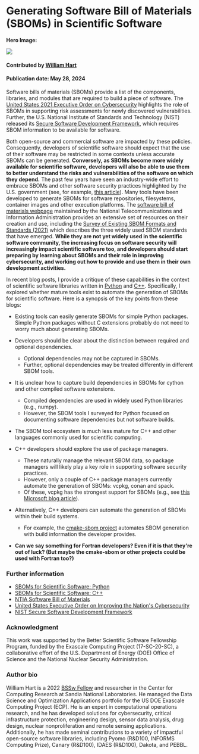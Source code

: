 # Generating Software Bill of Materials (SBOMs) in Scientific Software

**Hero Image:**

<img src='../../images/Blog_2312_SecurityB.png' />

#### Contributed by [William Hart](https://github.com/whart222)

#### Publication date: May 28, 2024

Software bills of materials (SBOMs) provide a list of the components, libraries, and modules that are required to build a piece of software. The [United States 2021 Executive Order on Cybersecurity](https://www.whitehouse.gov/briefing-room/presidential-actions/2021/05/12/executive-order-on-improving-the-nations-cybersecurity/) highlights the role of SBOMs in supporting risk assessments for newly discovered vulnerabilities.  Further, the U.S. National Institute of Standards and Technology (NIST) released its [Secure Software Development Framework](https://csrc.nist.gov/Projects/ssdf), which requires SBOM information to be available for software.

Both open-source and commercial software are impacted by these policies.  Consequently, developers of scientific software should expect that the use of their software may be restricted in some contexts unless accurate SBOMs can be generated. 
**Conversely, as SBOMs become more widely available for scientific software, developers will also be able to use them to better understand the risks and vulnerabilities of the software on which they depend.**
The past few years have seen an industry-wide effort to embrace SBOMs and other software security practices highlighted by the U.S. government (see, for example, [this article](https://thenewstack.io/2023-the-year-open-source-security-supply-chain-grew-up/)).  Many tools have been developed to generate SBOMs for software repositories, filesystems, container images and other execution platforms. The [software bill of materials webpage](https://www.ntia.gov/page/software-bill-materials) maintained by the National Telecommunications and Information Administration provides an extensive set of resources on their creation and use, including the [Survey of Existing SBOM Formats and Standards (2021)](https://www.ntia.gov/sites/default/files/publications/sbom_formats_survey-version-2021_0.pdf) which describes the three widely used SBOM standards that have emerged.
**While they are not yet widely used in the scientific software community, the increasing focus on software security will increasingly impact scientific software too, and developers should start preparing by learning about SBOMs and their role in improving cybersecurity, and working out how to provide and use them in their own development activities.**

In recent blog posts, I provide a critique of these capabilities in the context of scientific software libraries written in [Python](https://wehart.blogspot.com/2024/03/sboms-for-scientific-software-python.html) and [C++](https://wehart.blogspot.com/2024/03/sboms-for-scientific-software-c.html). Specifically, I explored whether mature tools exist to automate the generation of SBOMs for scientific software. Here is a synopsis of the key points from these blogs:

* Existing tools can easily generate SBOMs for simple Python packages. Simple Python packages without C extensions probably do not need to worry much about generating SBOMs.

* Developers should be clear about the distinction between required and optional dependencies.
  * Optional dependencies may not be captured in SBOMs.
  * Further, optional dependencies may be treated differently in different SBOM tools.

* It is unclear how to capture build dependencies in SBOMs for cython and other compiled software extensions.
  * Compiled dependencies are used in widely used Python libraries (e.g., numpy).
  * However, the SBOM tools I surveyed for Python focused on documenting software dependencies but not software builds.

* The SBOM tool ecosystem is much less mature for C++ and other languages commonly used for scientific computing.

* C++ developers should explore the use of package managers.
  * These naturally manage the relevant SBOM data, so package managers will likely play a key role in supporting software security practices.
  * However, only a couple of C++ package managers currently automate the generation of SBOMs: vcpkg, conan and spack.
  * Of these, vcpkg has the strongest support for SBOMs (e.g., see [this Microsoft blog article](https://devblogs.microsoft.com/engineering-at-microsoft/generating-software-bills-of-materials-sboms-with-spdx-at-microsoft/)).

* Alternatively, C++ developers can automate the generation of SBOMs within their build systems.
  * For example, the [cmake-sbom project](https://github.com/DEMCON/cmake-sbom) automates SBOM generation with build information the developer provides.

* **Can we say something for Fortran developers?  Even if it is that they're out of luck?  (But maybe the cmake-sbom or other projects could be used with Fortran too?)**

### Further information

* [SBOMs for Scientific Software: Python](https://wehart.blogspot.com/2024/03/sboms-for-scientific-software-python.html)
* [SBOMs for Scientific Software: C++](https://wehart.blogspot.com/2024/03/sboms-for-scientific-software-c.html)
* [NTIA Software Bill of Materials](https://www.ntia.gov/page/software-bill-materials)
* [United States Executive Order on Improving the Nation's Cybersecurity](https://www.whitehouse.gov/briefing-room/presidential-actions/2021/05/12/executive-order-on-improving-the-nations-cybersecurity/)
* [NIST Secure Software Development Framework](https://csrc.nist.gov/Projects/ssdf)

### Acknowledgment

This work was supported by the Better Scientific Software Fellowship Program, funded by the Exascale Computing Project (17-SC-20-SC), a collaborative effort of the U.S. Department of Energy (DOE) Office of Science and the National Nuclear Security Administration.

### Author bio

William Hart is a 2022 [BSSw Fellow](https://bssw.io/pages/meet-our-fellows) and researcher in the Center for Computing Research at Sandia National Laboratories. He managed the Data Science and Optimization Applications portfolio for the US DOE Exascale Computing Project (ECP). He is an expert in computational operations research, and he has developed solutions for cybersecurity, critical infrastructure protection, engineering design, sensor data analysis, drug design, nuclear nonproliferation and remote sensing applications. Additionally, he has made seminal contributions to a variety of impactful open-source software libraries, including Pyomo (R&D100, INFORMS Computing Prize), Canary (R&D100), IDAES (R&D100), Dakota, and PEBBL.

<!---
Publish: yes
Pinned: no
Track: deep dive
Topics: software engineering, software process improvement
--->

